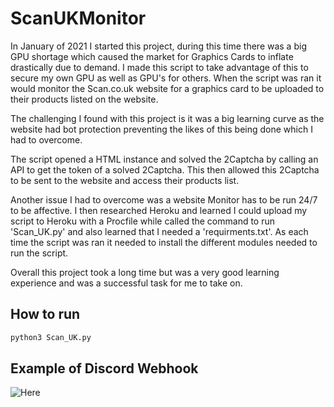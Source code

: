 # ScanUKMonitor

In January of 2021 I started this project, during this time there was a big GPU shortage which caused the market for Graphics Cards to inflate drastically due to demand. I made this script to take advantage of this to secure my own GPU as well as GPU's for others.
When the script was ran it would monitor the Scan.co.uk website for a graphics card to be uploaded to their products listed on the website.

The challenging I found with this project is it was a big learning curve as the website had bot protection preventing the likes of this being done which I had to overcome.

The script opened a HTML instance and solved the 2Captcha by calling an API to get the token of a solved 2Captcha. This then allowed this 2Captcha to be sent to the website and access their products list.

Another issue I had to overcome was a website Monitor has to be run 24/7 to be affective. I then researched Heroku and learned I could upload my script to Heroku with a Procfile while called the command to run 'Scan_UK.py' and also learned that I needed a 'requirments.txt'. As
each time the script was ran it needed to install the different modules needed to run the script.

Overall this project took a long time but was a very good learning experience and was a successful task for me to take on.

## How to run
```bash
python3 Scan_UK.py
```

## Example of Discord Webhook
![Here](images/)
